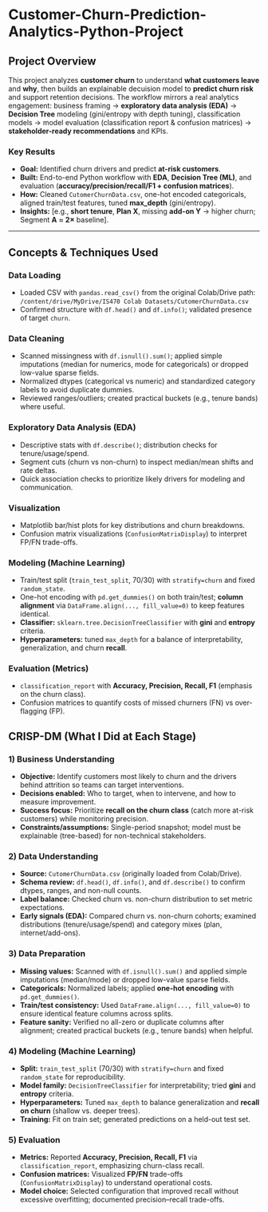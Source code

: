 # Customer-Churn-Prediction-Analytics-Python-Project

## Project Overview
This project analyzes **customer churn** to understand **what customers leave** and **why**, then builds an explainable decuision model to **predict churn risk** and support retention decisions. The workflow mirrors a real analytics engagement: business framing → **exploratory data analysis (EDA)** → **Decision Tree** modeling (gini/entropy with depth tuning), classification models → model evaluation (classification report & confusion matrices) → **stakeholder-ready recommendations** and KPIs.

### Key Results
- **Goal:** Identified churn drivers and predict **at-risk customers**.
- **Built:** End-to-end Python workflow with **EDA**, **Decision Tree (ML)**, and evaluation (**accuracy/precision/recall/F1 + confusion matrices**).
- **How:** Cleaned `CutomerChurnData.csv`, one-hot encoded categoricals, aligned train/test features, tuned **max_depth** (gini/entropy).
- **Insights:** [e.g., **short tenure**, **Plan X**, missing **add-on Y** → higher churn; Segment **A** ≈ **2×** baseline].

---

## Concepts & Techniques Used

### Data Loading
- Loaded CSV with `pandas.read_csv()` from the original Colab/Drive path:  
  `/content/drive/MyDrive/IS470 Colab Datasets/CutomerChurnData.csv`  
- Confirmed structure with `df.head()` and `df.info()`; validated presence of target `churn`.

### Data Cleaning
- Scanned missingness with `df.isnull().sum()`; applied simple imputations (median for numerics, mode for categoricals) or dropped low-value sparse fields.
- Normalized dtypes (categorical vs numeric) and standardized category labels to avoid duplicate dummies.
- Reviewed ranges/outliers; created practical buckets (e.g., tenure bands) where useful.

### Exploratory Data Analysis (EDA)
- Descriptive stats with `df.describe()`; distribution checks for tenure/usage/spend.
- Segment cuts (churn vs non-churn) to inspect median/mean shifts and rate deltas.
- Quick association checks to prioritize likely drivers for modeling and communication.

### Visualization
- Matplotlib bar/hist plots for key distributions and churn breakdowns.
- Confusion matrix visualizations (`ConfusionMatrixDisplay`) to interpret FP/FN trade-offs.

### Modeling (Machine Learning)
- Train/test split (`train_test_split`, 70/30) with `stratify=churn` and fixed `random_state`.
- One-hot encoding with `pd.get_dummies()` on both train/test; **column alignment** via `DataFrame.align(..., fill_value=0)` to keep features identical.
- **Classifier:** `sklearn.tree.DecisionTreeClassifier` with **gini** and **entropy** criteria.
- **Hyperparameters:** tuned `max_depth` for a balance of interpretability, generalization, and churn **recall**.

### Evaluation (Metrics)
- `classification_report` with **Accuracy, Precision, Recall, F1** (emphasis on the churn class).
- Confusion matrices to quantify costs of missed churners (FN) vs over-flagging (FP).


## CRISP-DM (What I Did at Each Stage)

### 1) Business Understanding
- **Objective:** Identify customers most likely to churn and the drivers behind attrition so teams can target interventions.
- **Decisions enabled:** Who to target, when to intervene, and how to measure improvement.
- **Success focus:** Prioritize **recall on the churn class** (catch more at-risk customers) while monitoring precision.
- **Constraints/assumptions:** Single-period snapshot; model must be explainable (tree-based) for non-technical stakeholders.

### 2) Data Understanding
- **Source:** `CutomerChurnData.csv` (originally loaded from Colab/Drive).
- **Schema review:** `df.head()`, `df.info()`, and `df.describe()` to confirm dtypes, ranges, and non-null counts.
- **Label balance:** Checked churn vs. non-churn distribution to set metric expectations.
- **Early signals (EDA):** Compared churn vs. non-churn cohorts; examined distributions (tenure/usage/spend) and category mixes (plan, internet/add-ons).

### 3) Data Preparation
- **Missing values:** Scanned with `df.isnull().sum()` and applied simple imputations (median/mode) or dropped low-value sparse fields.
- **Categoricals:** Normalized labels; applied **one-hot encoding** with `pd.get_dummies()`.
- **Train/test consistency:** Used `DataFrame.align(..., fill_value=0)` to ensure identical feature columns across splits.
- **Feature sanity:** Verified no all-zero or duplicate columns after alignment; created practical buckets (e.g., tenure bands) when helpful.

### 4) Modeling (Machine Learning)
- **Split:** `train_test_split` (70/30) with `stratify=churn` and fixed `random_state` for reproducibility.
- **Model family:** `DecisionTreeClassifier` for interpretability; tried **gini** and **entropy** criteria.
- **Hyperparameters:** Tuned `max_depth` to balance generalization and **recall on churn** (shallow vs. deeper trees).
- **Training:** Fit on train set; generated predictions on a held-out test set.

### 5) Evaluation
- **Metrics:** Reported **Accuracy, Precision, Recall, F1** via `classification_report`, emphasizing churn-class recall.
- **Confusion matrices:** Visualized **FP/FN** trade-offs (`ConfusionMatrixDisplay`) to understand operational costs.
- **Model choice:** Selected configuration that improved recall without excessive overfitting; documented precision–recall trade-offs.
